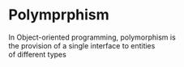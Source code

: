# Polymprphism

In Object-oriented programming, polymorphism is  
the provision of a single interface to entities  
of different types 
